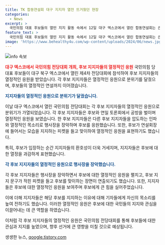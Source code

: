 ```yaml
---
title: TK 합동연설회 대구 지지자 열전 뜨거웠던 현장
categories:
  - News
excerpt: >
  국민의힘 대표 후보들의 열띤 지지 활동 속에서 12일 대구 엑스코에서 열린 합동연설회는 큰 화제를 모았다. 후보들의 각 지지자들은 열기 넘치는 응원전을 벌이며 행사를 예열했고, 후보들의 발언 역시 관전 포인트였다. 지지자들은 후보들의 강점을 열거하며 흥분을 안가졌으며, 후보들 또한 천명적으로 자기 소개를 펼쳤다. 하지만 이날의 발언 수위는 이전과는 달리 차분했다. 선관위의 제재 조치로 인해 공격적인 발언은 줄고, 후보들은 자신의 능력과 의지를 강조하며 경쟁을 이어갔다. 3500여 명의 당원 등이 참석한 이 행사는 지난 8일 호남권, 10일 부울경에 이어 세 번째로 진행됐다.
feature_text: >
  국민의힘 대표 후보들의 열띤 지지 활동 속에서 12일 대구 엑스코에서 열린 합동연설회는 큰 화제를 모았다. 후보들의 각 지지자들은 열기 넘치는 응원전을 벌이며 행사를 예열했고, 후보들의 발언 역시 관전 포인트였다. 지지자들은 후보들의 강점을 열거하며 흥분을 안가졌으며, 후보들 또한 천명적으로 자기 소개를 펼쳤다. 하지만 이날의 발언 수위는 이전과는 달리 차분했다. 선관위의 제재 조치로 인해 공격적인 발언은 줄고, 후보들은 자신의 능력과 의지를 강조하며 경쟁을 이어갔다. 3500여 명의 당원 등이 참석한 이 행사는 지난 8일 호남권, 10일 부울경에 이어 세 번째로 진행됐다.
image: 'https://www.behealthy4u.com/wp-content/uploads/2024/06/news.jpg'
---
```


<p><img src="https://www.behealthy4u.com/wp-content/uploads/2024/06/news.jpg" alt="info 속보" /></p>

<p><b><span style="color: #ee2323;">대구 엑스코에서 국민의힘 전당대회 개최, 후보 지지자들의 열정적인 응원</span></b>
국민의힘 당 대표 후보들이 대구 북구 엑스코에서 열린 제4차 전당대회에 참석하여 후보 지지자들의 열정적인 응원을 받았습니다. 각 후보 지지자들은 열정적인 응원으로 분위기를 달궜으며, 후보들의 열정적인 연설까지 이어졌습니다.</p>

<p><b><span style="color: #1a5490;">지지자들의 열정적인 응원으로 분위기가 달궜습니다.</span></b></p>

<p>이날 대구 엑스코에서 열린 국민의힘 전당대회는 각 후보 지지자들의 열정적인 응원으로 분위기가 가열되었습니다. 각 후보 지지자들은 후보와 연일 토론회에서 공방을 벌이며 열정적인 응원을 보였습니다. 한 후보 지지자들은 다른 후보 지지자들을 압도하는 인파와 열정적인 목소리로 행사장을 장악하며 후보를 응원했습니다. 또한, 후보가 연설회장에 들어서는 모습을 지지하는 피켓을 들고 맞이하여 열정적인 응원을 표현하기도 했습니다.</p>

<p>특히, 후보가 입장하는 순간 지지자들의 환호성이 더욱 거세지며, 지지자들은 후보에 대한 열정을 과감하게 표현했습니다.</p>

<p><b><span style="color: #1a5490;">각 후보 지지자들의 열정적인 응원으로 행사장을 장악했습니다.</span></b></p>

<p>각 후보 지지자들은 행사장을 장악하면서 후보에 대한 열정적인 응원을 펼치고, 후보 지지 문구가 적힌 피켓을 들고 후보를 맞이하는 장면이 연출되기도 했습니다. 또한, 지지자들은 후보에 대한 열정적인 응원을 보여주며 후보에게 큰 힘을 실어주었습니다.</p>

<p>이에 더해 지지자들은 해당 후보를 지지하는 이유에 대해 기자들에게 자신의 목소리를 높여 전하기도 했습니다. 이러한 열정적인 응원은 후보에 대한 국민들의 지지와 관심을 이끌어내는 데 큰 역할을 하였습니다.</p>

<p>이처럼 각 후보 지지자들의 열정적인 응원은 국민의힘 전당대회를 통해 후보들에 대한 관심과 지지를 높였으며, 향후 선거에 큰 영향을 미칠 것으로 예상됩니다.</p>
생생한 뉴스, <a href="https://qoogle.tistory.com" rel="dofollow">qoogle.tistory.com</a>


